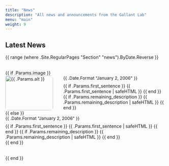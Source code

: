 ```yaml
---
title: "News"
description: "All news and announcements from the Gallant Lab"
menu: "main"
weight: 9
---
```


## Latest News

{{ range (where .Site.RegularPages "Section" "news").ByDate.Reverse }}
<div class="news-item card fade-in" style="margin: 2rem 0;">
  {{ if .Params.image }}
  <div class="publication-card" style="display: flex; gap: 2rem;">
    <div class="publication-image" style="flex-shrink: 0; width: 150px;">
      <img src="{{ .Params.image }}" alt="{{ .Params.alt }}" style="width: 100%; height: auto; border-radius: 8px;">
    </div>
    <div class="publication-info" style="flex: 1;">
      <p class="publication-date" style="color: var(--text-gray); font-size: 0.85rem; margin: 0 0 0.5rem 0;">{{ .Date.Format "January 2, 2006" }}</p>
      <div class="publication-description">
        {{ if .Params.first_sentence }}
          {{ .Params.first_sentence | safeHTML }}
        {{ end }}
        {{ if .Params.remaining_description }}
          {{ .Params.remaining_description | safeHTML }}
        {{ end }}
      </div>
    </div>
  </div>
  {{ else }}
  <div>
    <p class="publication-date" style="color: var(--text-gray); font-size: 0.85rem; margin: 0 0 0.5rem 0;">{{ .Date.Format "January 2, 2006" }}</p>
    <div class="publication-description">
      {{ if .Params.first_sentence }}
        {{ .Params.first_sentence | safeHTML }}
      {{ end }}
      {{ if .Params.remaining_description }}
        {{ .Params.remaining_description | safeHTML }}
      {{ end }}
    </div>
  </div>
  {{ end }}
</div>
{{ end }}

